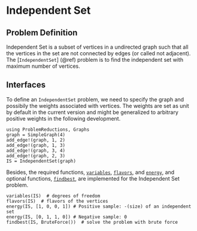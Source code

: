 # Independent Set

## Problem Definition
Independent Set is a subset of vertices in a undirected graph such that all the vertices in the set are not connected by edges (or called not adjacent). The [`IndependentSet`] (@ref) problem is to find the independent set with maximum number of vertices.

## Interfaces
To define an `IndependentSet` problem, we need to specify the graph and possibily the weights associated with vertices. The weights are set as unit by default in the current version and might be generalized to arbitrary positive weights in the following development.
```@repl IndependentSet
using ProblemReductions, Graphs
graph = SimpleGraph(4)
add_edge!(graph, 1, 2) 
add_edge!(graph, 1, 3)
add_edge!(graph, 3, 4)
add_edge!(graph, 2, 3)
IS = IndependentSet(graph)
```

Besides, the required functions, [`variables`](@ref), [`flavors`](@ref), and [`energy`](@ref), and optional functions, [`findbest`](@ref), are implemented for the Independent Set problem.
```@repl IndependentSet
variables(IS)  # degrees of freedom
flavors(IS)  # flavors of the vertices
energy(IS, [1, 0, 0, 1]) # Positive sample: -(size) of an independent set
energy(IS, [0, 1, 1, 0]) # Negative sample: 0
findbest(IS, BruteForce())  # solve the problem with brute force
```